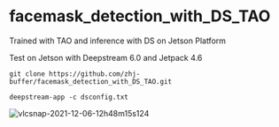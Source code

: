 # facemask_detection_with_DS_TAO
Trained with TAO and inference with DS on Jetson Platform

Test on Jetson with Deepstream 6.0 and Jetpack 4.6

```
git clone https://github.com/zhj-buffer/facemask_detection_with_DS_TAO.git

deepstream-app -c dsconfig.txt
```

![vlcsnap-2021-12-06-12h48m15s124](https://user-images.githubusercontent.com/27679222/144788946-8acc07a7-7ddb-4d16-b0f0-7e15ebc20367.png)

